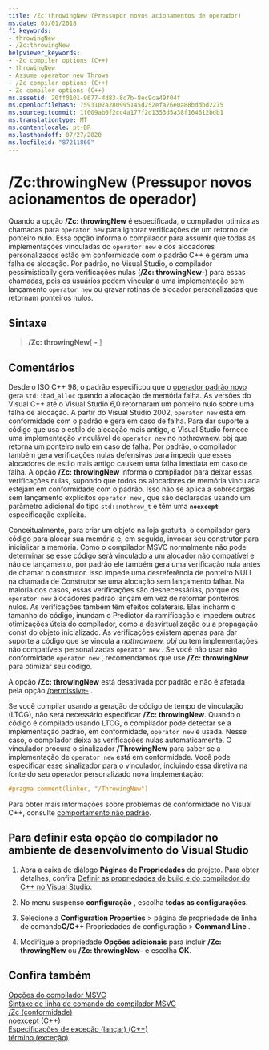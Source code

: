 ```yaml
---
title: /Zc:throwingNew (Pressupor novos acionamentos de operador)
ms.date: 03/01/2018
f1_keywords:
- throwingNew
- /Zc:throwingNew
helpviewer_keywords:
- -Zc compiler options (C++)
- throwingNew
- Assume operator new Throws
- /Zc compiler options (C++)
- Zc compiler options (C++)
ms.assetid: 20ff0101-9677-4d83-8c7b-8ec9ca49f04f
ms.openlocfilehash: 7593107a280995145d252efa76e0a88bddbd2275
ms.sourcegitcommit: 1f009ab0f2cc4a177f2d1353d5a38f164612bdb1
ms.translationtype: MT
ms.contentlocale: pt-BR
ms.lasthandoff: 07/27/2020
ms.locfileid: "87211860"
---
```

# <a name="zcthrowingnew-assume-operator-new-throws"></a>/Zc:throwingNew (Pressupor novos acionamentos de operador)

Quando a opção **/Zc: throwingNew** é especificada, o compilador otimiza as chamadas para `operator new` para ignorar verificações de um retorno de ponteiro nulo. Essa opção informa o compilador para assumir que todas as implementações vinculadas do `operator new` e dos alocadores personalizados estão em conformidade com o padrão C++ e geram uma falha de alocação. Por padrão, no Visual Studio, o compilador pessimistically gera verificações nulas (**/Zc: throwingNew-**) para essas chamadas, pois os usuários podem vincular a uma implementação sem lançamento `operator new` ou gravar rotinas de alocador personalizadas que retornam ponteiros nulos.

## <a name="syntax"></a>Sintaxe

> **/Zc: throwingNew**[ **-** ]

## <a name="remarks"></a>Comentários

Desde o ISO C++ 98, o padrão especificou que o [operador padrão novo](../../standard-library/new-operators.md#op_new) gera `std::bad_alloc` quando a alocação de memória falha. As versões do Visual C++ até o Visual Studio 6,0 retornaram um ponteiro nulo sobre uma falha de alocação. A partir do Visual Studio 2002, `operator new` está em conformidade com o padrão e gera em caso de falha. Para dar suporte a código que usa o estilo de alocação mais antigo, o Visual Studio fornece uma implementação vinculável de `operator new` no nothrownew. obj que retorna um ponteiro nulo em caso de falha. Por padrão, o compilador também gera verificações nulas defensivas para impedir que esses alocadores de estilo mais antigo causem uma falha imediata em caso de falha. A opção **/Zc: throwingNew** informa o compilador para deixar essas verificações nulas, supondo que todos os alocadores de memória vinculada estejam em conformidade com o padrão. Isso não se aplica a sobrecargas sem lançamento explícitos `operator new` , que são declaradas usando um parâmetro adicional do tipo `std::nothrow_t` e têm uma **`noexcept`** especificação explícita.

Conceitualmente, para criar um objeto na loja gratuita, o compilador gera código para alocar sua memória e, em seguida, invocar seu construtor para inicializar a memória. Como o compilador MSVC normalmente não pode determinar se esse código será vinculado a um alocador não compatível e não de lançamento, por padrão ele também gera uma verificação nula antes de chamar o construtor. Isso impede uma desreferência de ponteiro NULL na chamada de Construtor se uma alocação sem lançamento falhar. Na maioria dos casos, essas verificações são desnecessárias, porque os `operator new` alocadores padrão lançam em vez de retornar ponteiros nulos. As verificações também têm efeitos colaterais. Elas incharm o tamanho do código, inundam o Predictor da ramificação e impedem outras otimizações úteis do compilador, como a desvirtualização ou a propagação const do objeto inicializado. As verificações existem apenas para dar suporte a código que se vincula a *nothrownew. obj* ou tem implementações não compatíveis personalizadas `operator new` . Se você não usar não conformidade `operator new` , recomendamos que use **/Zc: throwingNew** para otimizar seu código.

A opção **/Zc: throwingNew** está desativada por padrão e não é afetada pela opção [/permissive-](permissive-standards-conformance.md) .

Se você compilar usando a geração de código de tempo de vinculação (LTCG), não será necessário especificar **/Zc: throwingNew**. Quando o código é compilado usando LTCG, o compilador pode detectar se a implementação padrão, em conformidade, `operator new` é usada. Nesse caso, o compilador deixa as verificações nulas automaticamente. O vinculador procura o sinalizador **/ThrowingNew** para saber se a implementação de `operator new` está em conformidade. Você pode especificar esse sinalizador para o vinculador, incluindo essa diretiva na fonte do seu operador personalizado nova implementação:

```cpp
#pragma comment(linker, "/ThrowingNew")
```

Para obter mais informações sobre problemas de conformidade no Visual C++, consulte [comportamento não padrão](../../cpp/nonstandard-behavior.md).

## <a name="to-set-this-compiler-option-in-the-visual-studio-development-environment"></a>Para definir esta opção do compilador no ambiente de desenvolvimento do Visual Studio

1. Abra a caixa de diálogo **Páginas de Propriedades** do projeto. Para obter detalhes, confira [Definir as propriedades de build e do compilador do C++ no Visual Studio](../working-with-project-properties.md).

1. No menu suspenso **configuração** , escolha **todas as configurações**.

1. Selecione a **Configuration Properties**  >  página de propriedade de linha de comando**C/C++** Propriedades de configuração  >  **Command Line** .

1. Modifique a propriedade **Opções adicionais** para incluir **/Zc: throwingNew** ou **/Zc: throwingNew-** e escolha **OK**.

## <a name="see-also"></a>Confira também

[Opções do compilador MSVC](compiler-options.md)<br/>
[Sintaxe de linha de comando do compilador MSVC](compiler-command-line-syntax.md)<br/>
[/Zc (conformidade)](zc-conformance.md)<br/>
[noexcept (C++)](../../cpp/noexcept-cpp.md)<br/>
[Especificações de exceção (lançar) (C++)](../../cpp/exception-specifications-throw-cpp.md)<br/>
[término (exceção)](../../standard-library/exception-functions.md#terminate)<br/>

